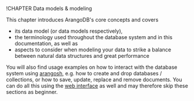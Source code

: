 !CHAPTER Data models & modeling

This chapter introduces ArangoDB's core concepts and covers

- its data model (or data models respectively),
- the terminology used throughout the database system and in this
  documentation, as well as
- aspects to consider when modeling your data to strike a balance
  between natural data structures and great performance

You will also find usage examples on how to interact with the database system
using [arangosh](../Administration/Arangosh/README.md), e.g. how to create and
drop databases / collections, or how to save, update, replace and remove
documents. You can do all this using the [web interface](../GettingStarted/WebInterface.md)
as well and may therefore skip these sections as beginner.
